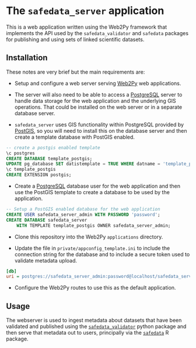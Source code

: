 # The `safedata_server` application

This is a web application written using the Web2Py framework that implements the
API used by the `safedata_validator` and `safedata` packages for publishing and
using sets of linked scientific datasets.

## Installation

These notes are very brief but the main requirements are:

* Setup and configure a web server serving [Web2Py](http://www.web2py.com) web
  applications.

* The server will also need to be able to access a [PostgreSQL](https://postgresql.org)
  server  to handle data storage for the web application and the underlying GIS
  operations. That could be installed on the  web server or in a separate database
  server.

* `safedata_server` uses GIS functionality within PostgreSQL provided by
  [PostGIS](https://postgis.net), so you will need to install this on the database
  server and then create a template database with PostGIS enabled.

```SQL
-- create a postgis enabled template
\c postgres
CREATE DATABASE template_postgis;
UPDATE pg_database SET datistemplate = TRUE WHERE datname = 'template_postgis';
\c template_postgis
CREATE EXTENSION postgis;
```

* Create a [PostgreSQL](https://postgresql.org) database user for the web application
  and then use the PostGIS template to create a database to be used by the application.

```SQL
-- Setup a PostGIS enabled database for the web application
CREATE USER safedata_server_admin WITH PASSWORD 'password';
CREATE DATABASE safedata_server 
    WITH TEMPLATE template_postgis OWNER safedata_server_admin;
```

* Clone this repository into the Web2Py `applications` directory.

* Update the file in `private/appconfig_template.ini` to include the connection string
  for the database and to include a secure token used to validate metadata upload.

```ini
[db]
uri = postgres://safedata_server_admin:password@localhost/safedata_server
```

* Configure the Web2Py routes to use this as the default application.

## Usage

The webserver is used to ingest metadata about datasets that have been validated and
published using the
[`safedata_validator`](https://safedata-validator.readthedocs.io/en/latest/) python
package and then serve that metadata out to users, principally via the
[`safedata`](https://imperialcollegelondon.github.io/safedata/index.html) R package.
